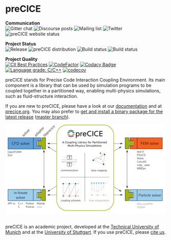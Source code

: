 # preCICE #

**Communication**  
<a style="text-decoration: none" href="https://gitter.im/precice/Lobby" target="_blank">
    <img src="https://img.shields.io/badge/chat-on%20gitter-9c3375.svg" alt="Gitter chat">
</a>
<a style="text-decoration: none" href="https://precice.discourse.group" target="_blank">
    <img alt="Discourse posts" src="https://img.shields.io/discourse/posts?label=discourse%20QA&server=https%3A%2F%2Fprecice.discourse.group">
</a>
<a style="text-decoration: none" href="https://mailman.informatik.uni-stuttgart.de/mailman/listinfo/precice" target="_blank">
    <img src="https://img.shields.io/badge/mailing%20list-subscribe-blue.svg" alt="Mailing list">
</a>
<a style="text-decoration: none" href="https://twitter.com/preCICE_org" target="_blank">
    <img src="https://img.shields.io/badge/twitter-%40preCICE__org-1da1f2.svg" alt="Twitter">
</a>
<a style="text-decoration: none" href="https://www.precice.org/" target="_blank">
    <img src="https://img.shields.io/website-up-down-green-red/https/precice.org.svg?label=website" alt="preCICE website status">
</a>

**Project Status**  
<a style="text-decoration: none" href="https://github.com/precice/precice/releases/latest" target="_blank">
    <img src="https://img.shields.io/github/release/precice/precice.svg" alt="Release">
</a>
<a style="text-decoration: none" href="https://doi.org/10.18419/darus-2613" target="_blank">
    <img src="https://img.shields.io/badge/doi-10.18419%2Fdarus--2613-d45815.svg" alt="preCICE distribution">
</a>
<a style="text-decoration: none" href="https://github.com/precice/precice/actions?query=workflow%3A%22Build+and+Test%22+branch%3Adevelop" target="_blank">
    <img src="https://github.com/precice/precice/workflows/Build%20and%20Test/badge.svg" alt="Build status">
</a>
<a style="text-decoration: none" href="https://travis-ci.org/github/precice/systemtests/builds" target="_blank">
    <img src="https://img.shields.io/badge/system%20tests-check-blue" alt="Build status">
</a>

**Project Quality**  
[![CII Best Practices](https://bestpractices.coreinfrastructure.org/projects/3895/badge)](https://bestpractices.coreinfrastructure.org/projects/3895)
[![CodeFactor](https://www.codefactor.io/repository/github/precice/precice/badge)](https://www.codefactor.io/repository/github/precice/precice)
[![Codacy Badge](https://api.codacy.com/project/badge/Grade/498adf8b3dcb4543b828e443396eb66c)](https://www.codacy.com/app/fsimonis/precice?utm_source=github.com&amp;utm_medium=referral&amp;utm_content=precice/precice&amp;utm_campaign=Badge_Grade)
[![Language grade: C/C++](https://img.shields.io/lgtm/grade/cpp/g/precice/precice.svg?logo=lgtm&logoWidth=18&label=lgtm%3AC%2B%2B)](https://lgtm.com/projects/g/precice/precice/context:cpp)
[![codecov](https://codecov.io/gh/precice/precice/branch/develop/graph/badge.svg?token=ixXCTXAZMU)](https://codecov.io/gh/precice/precice)

preCICE stands for Precise Code Interaction Coupling Environment. Its main component is a library that can be used by simulation programs to be coupled together in a partitioned way, enabling multi-physics simulations, such as fluid-structure interaction.

If you are new to preCICE, please have a look at our [documentation](https://www.precice.org/docs.html) and at [precice.org](https://www.precice.org). You may also prefer to [get and install a binary package for the latest release](https://github.com/precice/precice/releases/latest) ([master branch](https://github.com/precice/precice/tree/master)).

<div align="center" style="margin-bottom:30px">
<img src="https://github.com/precice/precice.github.io/blob/master/material/overview/precice-overview.png" alt="preCICE overview" style="max-height: 100%; max-width: 100%">
</div>

preCICE is an academic project, developed at the [Technical University of Munich](https://www.in.tum.de/i05/startseite/) and at the [University of Stuttgart](https://www.ipvs.uni-stuttgart.de). If you use preCICE, please [cite us](https://www.precice.org/publications/).

